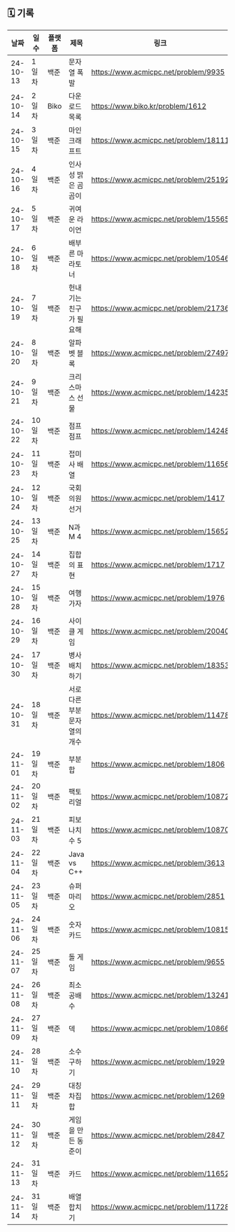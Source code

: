 ## 🗓️ 기록

| 날짜      | 일수   | 플랫폼  | 제목 | 링크  |
|-----------|--------|-------|-------|-------|
| 24-10-13  | 1일차  | 백준 | 문자열 폭발 | https://www.acmicpc.net/problem/9935  |
| 24-10-14  | 2일차  | Biko | 다운로드목록 | https://www.biko.kr/problem/1612  |
| 24-10-15  | 3일차  | 백준 | 마인크래프트 | https://www.acmicpc.net/problem/18111  |
| 24-10-16  | 4일차  | 백준 | 인사성 밝은 곰곰이 | https://www.acmicpc.net/problem/25192  |
| 24-10-17  | 5일차  | 백준 | 귀여운 라이언 | https://www.acmicpc.net/problem/15565  |
| 24-10-18  | 6일차  | 백준 | 배부른 마라토너 | https://www.acmicpc.net/problem/10546  |
| 24-10-19  | 7일차  | 백준 | 헌내기는 친구가 필요해 | https://www.acmicpc.net/problem/21736  |
| 24-10-20  | 8일차  | 백준 | 알파벳 블록 | https://www.acmicpc.net/problem/27497  |
| 24-10-21  | 9일차  | 백준 | 크리스마스 선물 | https://www.acmicpc.net/problem/14235  |
| 24-10-22  | 10일차  | 백준 | 점프 점프 | https://www.acmicpc.net/problem/14248  |
| 24-10-23  | 11일차  | 백준 | 접미사 배열 | https://www.acmicpc.net/problem/11656  |
| 24-10-24  | 12일차  | 백준 | 국회의원 선거 | https://www.acmicpc.net/problem/1417  |
| 24-10-25  | 13일차  | 백준 | N과 M 4 | https://www.acmicpc.net/problem/15652  |
| 24-10-27  | 14일차  | 백준 | 집합의 표현 | https://www.acmicpc.net/problem/1717  |
| 24-10-28  | 15일차  | 백준 | 여행가자 | https://www.acmicpc.net/problem/1976  |
| 24-10-29  | 16일차  | 백준 | 사이클 게임 | https://www.acmicpc.net/problem/20040  |
| 24-10-30  | 17일차  | 백준 | 병사 배치하기 | https://www.acmicpc.net/problem/18353  |
| 24-10-31  | 18일차  | 백준 | 서로 다른 부분 문자열의 개수 | https://www.acmicpc.net/problem/11478  |
| 24-11-01  | 19일차  | 백준 | 부분합 | https://www.acmicpc.net/problem/1806  |
| 24-11-02  | 20일차  | 백준 | 팩토리얼 | https://www.acmicpc.net/problem/10872  |
| 24-11-03  | 21일차  | 백준 | 피보나치 수 5 | https://www.acmicpc.net/problem/10870  |
| 24-11-04  | 22일차  | 백준 | Java vs C++ | https://www.acmicpc.net/problem/3613  |
| 24-11-05  | 23일차  | 백준 | 슈퍼 마리오 | https://www.acmicpc.net/problem/2851  |
| 24-11-06  | 24일차  | 백준 | 숫자 카드 | https://www.acmicpc.net/problem/10815  |
| 24-11-07  | 25일차  | 백준 | 돌 게임 | https://www.acmicpc.net/problem/9655  |
| 24-11-08  | 26일차  | 백준 | 최소공배수 | https://www.acmicpc.net/problem/13241  |
| 24-11-09  | 27일차  | 백준 | 덱 | https://www.acmicpc.net/problem/10866  |
| 24-11-10  | 28일차  | 백준 | 소수 구하기 | https://www.acmicpc.net/problem/1929  |
| 24-11-11  | 29일차  | 백준 | 대칭 차집합 | https://www.acmicpc.net/problem/1269  |
| 24-11-12  | 30일차  | 백준 | 게임을 만든 동준이 | https://www.acmicpc.net/problem/2847  |
| 24-11-13  | 31일차  | 백준 | 카드 | https://www.acmicpc.net/problem/11652  |
| 24-11-14  | 31일차  | 백준 | 배열 합치기 | https://www.acmicpc.net/problem/11728  |